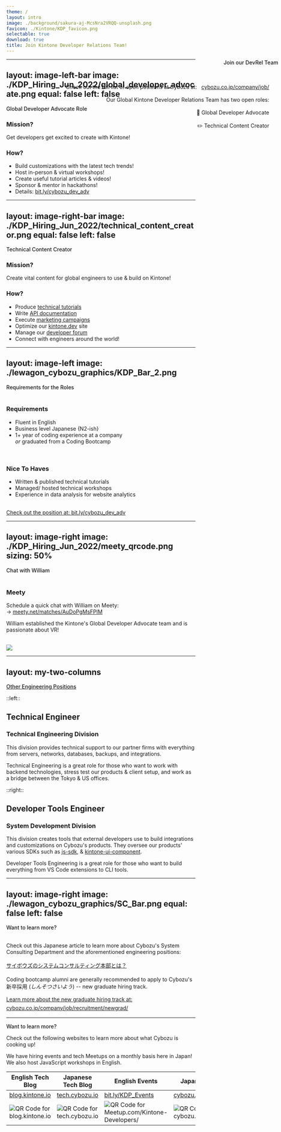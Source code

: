 ```yaml
---
theme: /
layout: intro
image: ./background/sakura-aj-McsNra2VRQQ-unsplash.png
favicon: ./Kintone/KDP_favicon.png
selectable: true
download: true
title: Join Kintone Developer Relations Team!
---
```


<div class="mb-4 absolute top-20 left-12" style=" position: absolute; right:0; text-align: right;">
  <span class="text-6xl text-primary-lighter text-opacity-80" style="font-weight:500;" >
    Join our DevRel Team <i class="light-icon-user-plus"></i> &nbsp;
  </span>
  <div><br><br></div>
  <div>
    <p>
      Check out the full list of open positions at Cybozu at: &nbsp; <a href="https://cybozu.co.jp/company/job/recruitment/">cybozu.co.jp/company/job/</a>
      &nbsp; &nbsp; &nbsp; &nbsp;
      <br><br>
      Our Global Kintone Developer Relations Team has two open roles:
      &nbsp; &nbsp; &nbsp; &nbsp;
      <br>
      <br>
      📣 Global Developer Advocate
      &nbsp; &nbsp; &nbsp; &nbsp;
      <br>
      <br>
      ✏️ Technical Content Creator
      &nbsp; &nbsp; &nbsp; &nbsp;
    </p>
  </div>
</div>


---
layout: image-left-bar
image: ./KDP_Hiring_Jun_2022/global_developer_advocate.png
equal: false
left: false
---

<div class="text-3xl text-primary dark:text-primary top-1" style="font-weight:500;" >
  Global Developer Advocate Role <i class="light-icon-pencil"></i>
</div>

### Mission?
Get developers get excited to create with Kintone!

### How?

- Build customizations with the latest tech trends!
- Host in-person & virtual workshops!
- Create useful tutorial articles & videos!
- Sponsor & mentor in hackathons!
- Details: [bit.ly/cybozu_dev_adv](https://bit.ly/cybozu_dev_adv)


---
layout: image-right-bar
image: ./KDP_Hiring_Jun_2022/technical_content_creator.png
equal: false
left: false
---

<div class="text-3xl text-primary dark:text-primary top-1" style="font-weight:500;" >
  Technical Content Creator <i class="light-icon-pencil"></i>
</div>

### Mission?
Create vital content for global engineers to use & build on Kintone!
### How?

- Produce [technical tutorials](https://kintone.dev/en/tutorials/)
- Write [API documentation](https://kintone.dev/en/docs/)
- Execute [marketing campaigns](https://kintone.dev/en/landing-page/hackathon/)
- Optimize our [kintone\.dev](https://kintone.dev/) site
- Manage our [developer forum](https://forum.kintone.dev/)
- Connect with engineers around the world!


---
layout: image-left
image: ./lewagon_cybozu_graphics/KDP_Bar_2.png
---

<div class="text-3xl text-primary dark:text-primary top-1" style="font-weight:500;" >
  Requirements for the Roles <i class="light-icon-pencil"></i>
</div>

<br>

### Requirements

- Fluent in English
- Business level Japanese {N2-ish}
- 1+ year of coding experience at a company <br> *or* graduated from a Coding Bootcamp

<br>

### Nice To Haves

- Written & published technical tutorials
- Managed/ hosted technical workshops
- Experience in data analysis for website analytics

<br>

  <div class="text-primary dark:text-primary pb-2 pt-4">
    <a href="https://bit.ly/cybozu_dev_adv">
      Check out the position at: bit.ly/cybozu_dev_adv
    </a>
  </div>


---
layout: image-right
image: ./KDP_Hiring_Jun_2022/meety_qrcode.png
sizing: 50%
---

<div class="text-3xl text-primary dark:text-primary top-1" style="font-weight:500;" >
  Chat with William <i class="light-icon-lego"></i>
</div>

<br>

### Meety
Schedule a quick chat with William on Meety:  
→ [meety.net/matches/AuDoPgMsFPlM](https://meety.net/matches/AuDoPgMsFPlM)

William established the Kintone's Global Developer Advocate team and is passionate about VR!

<br>

<img src="/Kintone/William_Profile-100.png" />


---
layout: my-two-columns
---

<div class="text-3xl text-primary dark:text-primary top-1" style="font-weight:500;" >
    <a href="https://cybozu.co.jp/company/job/recruitment/newgrad/systemconsulting.html">
      Other Engineering Positions <i class="light-icon-sitemap"></i>
    </a>
  </div>

::left::

## Technical Engineer <i class="light-icon-tool"></i>
### Technical Engineering Division

This division provides technical support to our partner firms with everything from servers, networks, databases, backups, and integrations.

Technical Engineering is a great role for those who want to work with backend technologies, stress test our products & client setup, and work as a bridge between the Tokyo & US offices.

::right::

## Developer Tools Engineer <i class="light-icon-tools"></i>
### System Development Division

This division creates tools that external developers use to build integrations and customizations on Cybozu's products.
They oversee our products' various SDKs such as [js-sdk](https://github.com/kintone/js-sdk), & [kintone-ui-component](https://github.com/kintone-labs/kintone-ui-component).

Developer Tools Engineering is a great role for those who want to build everything from VS Code extensions to CLI tools.


---
layout: image-right
image: ./lewagon_cybozu_graphics/SC_Bar.png
equal: false
left: false
---

<div class="text-3xl text-primary dark:text-primary top-1" style="font-weight:500;" >
  Want to learn more? <i class="light-icon-bolt"></i>
</div>

<br>

Check out this Japanese article to learn more about Cybozu's System Consulting Department and the aforementioned engineering positions:

<div class="text-primary dark:text-primary pb-2 pt-4" style="line-height: 2;">
  <a href="https://www.wantedly.com/companies/cybozu/post_articles/241621">
    サイボウズのシステムコンサルティング本部とは？
  </a>
</div>

  Coding bootcamp alumni are generally recommended to apply to Cybozu's 新卒採用 (*しんそつさいよう*) -- new graduate hiring track.

  <div class="text-primary dark:text-primary pb-2 pt-4" style="line-height: 1.6;">
    <a href="https://cybozu.co.jp/company/job/recruitment/newgrad/">
      Learn more about the new graduate hiring track at: cybozu.co.jp/company/job/recruitment/newgrad/
    </a>
  </div>


---

<div class="text-3xl text-primary dark:text-primary top-1" style="font-weight:500;" >
  Want to learn more? <i class="light-icon-bolt"></i>
</div>

Check out the following websites to learn more about what Cybozu is cooking up!  

We have hiring events and tech Meetups on a monthly basis here in Japan!
We also host JavaScript workshops in English.

<table width="100%">
  <thead>
    <tr>
      <th>English Tech Blog</th>
      <th>Japanese Tech Blog</th>
      <th>English Events</th>
      <th>Japanese Events</th>
    </tr>
  </thead>
  <tbody>
    <tr>
      <td width="25%"><a href="https://blog.kintone.io/">blog.kintone.io</a></td>
      <td width="25%"><a href="https://tech.cybozu.io/">tech.cybozu.io</a></td>
      <td width="25%"><a href="http://bit.ly/KDP_Events">bit.ly/KDP_Events</a></td>
      <td width="25%"><a href="https://cybozu.connpass.com/">cybozu.connpass.com</a></td>
    </tr>
    <tr>
      <td><img src="/lewagon_cybozu_graphics/QR_Code_Blog_EN.png" alt="QR Code for blog.kintone.io"></td>
      <td><img src="/lewagon_cybozu_graphics/QR_Code_Blog_JP.png" alt="QR Code for tech.cybozu.io"></td>
      <td><img src="/lewagon_cybozu_graphics/QR_Code_Event_EN.png" alt="QR Code for Meetup.com/Kintone-Developers/"></td>
      <td><img src="/lewagon_cybozu_graphics/QR_Code_Event_JP.png" alt="QR Code for cybozu.connpass.com"></td>
    </tr>
  </tbody>
</table>
